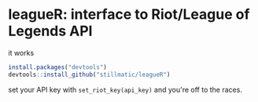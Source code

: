 # leagueR: interface to Riot/League of Legends API

it works

```r
install.packages("devtools")
devtools::install_github("stillmatic/leagueR")
```

set your API key with `set_riot_key(api_key)` and you're off to the races.
